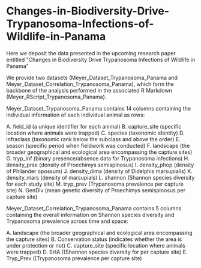 # Changes-in-Biodiversity-Drive-Trypanosoma-Infections-of-Wildlife-in-Panama
Here we deposit the data presented in the upcoming research paper entitled "Changes in Biodiversity Drive Trypanosoma Infections of Wildlife in Panama"

We provide two datasets (Meyer_Dataset_Trypanosoma_Panama and Meyer_Dataset_Correlation_Trypanosoma_Panama), which form the backbone of the analysis performed in the associated R Markdown (Meyer_RScript_Trypanosoma_Panama).

Meyer_Dataset_Trypanosoma_Panama contains 14 columns containing the individual information of each individual animal as rows:

A. field_id (a unique identifier for each animal) B. capture_site (specific location where animals were trapped) C. species (taxonomic identity) D. infraclass (taxonomic rank below the subclass and above the order) E. season (specific period when fieldwork was conducted) F. landscape (the broader geographical and ecological area encompassing the capture sites) G. tryp_inf (binary presence/absence data for Trypanosoma infections) H. density_prse (density of Proechimys semispinosus) I. density_phop (density of Philander opossum) J. density_dima (density of Didelphis marsupialis) K. density_mars (density of marsupials) L. shannon (Shannon species diversity for each study site) M. tryp_prev (Trypanosoma prevalence per capture site) N. GenDiv (mean genetic diversity of Proechimys semispinosus per capture site)

Meyer_Dataset_Correlation_Trypanosoma_Panama contains 5 columns containing the overall information on Shannon species diversity and Trypanosoma prevalence across time and space:

A. landscape (the broader geographical and ecological area encompassing the capture sites) B. Conservation status (indicates whether the area is under protection or not) C. capture_site (specific location where animals were trapped) D. SHA ((Shannon species diversity for per capture site) E. Tryp_Prev ((Trypanosoma prevalence per capture site)
